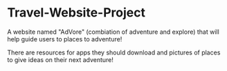 # Travel-Website-Project

A website named "AdVore" (combiation of adventure and explore) that will help guide users to places to adventure!

There are resources for apps they should download and pictures of places to give ideas on their next adventure!
